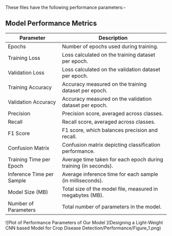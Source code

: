 These files have the following performance parameters:-
## Model Performance Metrics

| Parameter                     | Description                                                                                   |
|-------------------------------|-----------------------------------------------------------------------------------------------|
| Epochs                    | Number of epochs used during training.                                                        |
| Training Loss             | Loss calculated on the training dataset per epoch.                                            |
| Validation Loss           | Loss calculated on the validation dataset per epoch.                                          |
| Training Accuracy         | Accuracy measured on the training dataset per epoch.                                          |
| Validation Accuracy       | Accuracy measured on the validation dataset per epoch.                                        |
| Precision                 | Precision score, averaged across classes.                                                     |
| Recall                    | Recall score, averaged across classes.                                                        |
| F1 Score                  | F1 score, which balances precision and recall.                                                |
| Confusion Matrix          | Confusion matrix depicting classification performance.                                        |
| Training Time per Epoch   | Average time taken for each epoch during training (in seconds).                               |
| Inference Time per Sample | Average inference time for each sample (in milliseconds).                                     |
| Model Size (MB)           | Total size of the model file, measured in megabytes (MB).                                     |
| Number of Parameters      | Total number of parameters in the model.                                                      |

![Plot of Performance Parameters of Our Model ](Designing a Light-Weight CNN based Model  for Crop Disease Detection/Performance/Figure_1.png)
